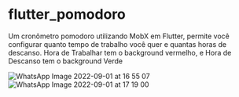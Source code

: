 # flutter_pomodoro

Um cronômetro pomodoro utilizando MobX em Flutter, permite você configurar quanto tempo de trabalho você quer e quantas horas de descanso. Hora de Trabalhar tem o background vermelho, e Hora de Descanso tem o background Verde

![WhatsApp Image 2022-09-01 at 16 55 07](https://user-images.githubusercontent.com/106937639/188002530-a63271cd-3c94-4f94-bfbe-714ffff9bc07.jpeg)
![WhatsApp Image 2022-09-01 at 17 19 00](https://user-images.githubusercontent.com/106937639/188004756-1fc4f7e4-2462-4e75-a186-45099dd80f02.jpeg)
